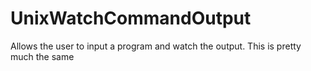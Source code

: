 UnixWatchCommandOutput
======================

Allows the user to input a program and watch the output. This is pretty much the same